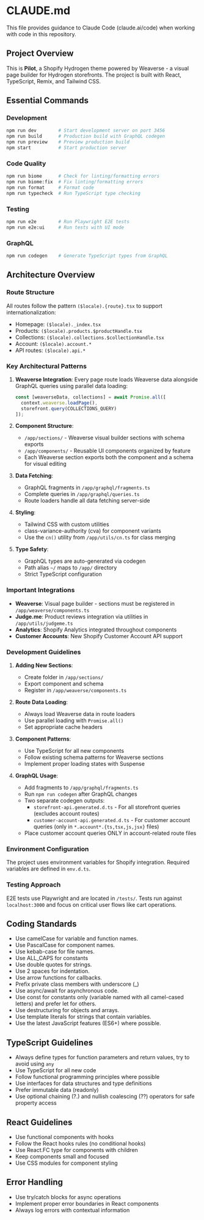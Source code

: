 # CLAUDE.md

This file provides guidance to Claude Code (claude.ai/code) when working with code in this repository.

## Project Overview

This is **Pilot**, a Shopify Hydrogen theme powered by Weaverse - a visual page builder for Hydrogen storefronts. The project is built with React, TypeScript, Remix, and Tailwind CSS.

## Essential Commands

### Development
```bash
npm run dev        # Start development server on port 3456
npm run build      # Production build with GraphQL codegen
npm run preview    # Preview production build
npm start          # Start production server
```

### Code Quality
```bash
npm run biome      # Check for linting/formatting errors
npm run biome:fix  # Fix linting/formatting errors
npm run format     # Format code
npm run typecheck  # Run TypeScript type checking
```

### Testing
```bash
npm run e2e        # Run Playwright E2E tests
npm run e2e:ui     # Run tests with UI mode
```

### GraphQL
```bash
npm run codegen    # Generate TypeScript types from GraphQL
```

## Architecture Overview

### Route Structure
All routes follow the pattern `($locale).{route}.tsx` to support internationalization:
- Homepage: `($locale)._index.tsx`
- Products: `($locale).products.$productHandle.tsx`
- Collections: `($locale).collections.$collectionHandle.tsx`
- Account: `($locale).account.*`
- API routes: `($locale).api.*`

### Key Architectural Patterns

1. **Weaverse Integration**: Every page route loads Weaverse data alongside GraphQL queries using parallel data loading:
   ```typescript
   const [weaverseData, collections] = await Promise.all([
     context.weaverse.loadPage(),
     storefront.query(COLLECTIONS_QUERY)
   ]);
   ```

2. **Component Structure**:
   - `/app/sections/` - Weaverse visual builder sections with schema exports
   - `/app/components/` - Reusable UI components organized by feature
   - Each Weaverse section exports both the component and a schema for visual editing

3. **Data Fetching**:
   - GraphQL fragments in `/app/graphql/fragments.ts`
   - Complete queries in `/app/graphql/queries.ts`
   - Route loaders handle all data fetching server-side

4. **Styling**:
   - Tailwind CSS with custom utilities
   - class-variance-authority (cva) for component variants
   - Use the `cn()` utility from `/app/utils/cn.ts` for class merging

5. **Type Safety**:
   - GraphQL types are auto-generated via codegen
   - Path alias `~/` maps to `/app/` directory
   - Strict TypeScript configuration

### Important Integrations

- **Weaverse**: Visual page builder - sections must be registered in `/app/weaverse/components.ts`
- **Judge.me**: Product reviews integration via utilities in `/app/utils/judgeme.ts`
- **Analytics**: Shopify Analytics integrated throughout components
- **Customer Accounts**: New Shopify Customer Account API support

### Development Guidelines

1. **Adding New Sections**:
   - Create folder in `/app/sections/`
   - Export component and schema
   - Register in `/app/weaverse/components.ts`

2. **Route Data Loading**:
   - Always load Weaverse data in route loaders
   - Use parallel loading with `Promise.all()`
   - Set appropriate cache headers

3. **Component Patterns**:
   - Use TypeScript for all new components
   - Follow existing schema patterns for Weaverse sections
   - Implement proper loading states with Suspense

4. **GraphQL Usage**:
   - Add fragments to `/app/graphql/fragments.ts`
   - Run `npm run codegen` after GraphQL changes
   - Two separate codegen outputs:
     - `storefront-api.generated.d.ts` - For all storefront queries (excludes account routes)
     - `customer-account-api.generated.d.ts` - For customer account queries (only in `*.account*.{ts,tsx,js,jsx}` files)
   - Place customer account queries ONLY in account-related route files

### Environment Configuration

The project uses environment variables for Shopify integration. Required variables are defined in `env.d.ts`.

### Testing Approach

E2E tests use Playwright and are located in `/tests/`. Tests run against `localhost:3000` and focus on critical user flows like cart operations.

## Coding Standards

- Use camelCase for variable and function names.
- Use PascalCase for component names.
- Use kebab-case for file names.
- Use ALL_CAPS for constants
- Use double quotes for strings.
- Use 2 spaces for indentation.
- Use arrow functions for callbacks.
- Prefix private class members with underscore (\_)
- Use async/await for asynchronous code.
- Use const for constants only (variable named with all camel-cased letters) and prefer let for others.
- Use destructuring for objects and arrays.
- Use template literals for strings that contain variables.
- Use the latest JavaScript features (ES6+) where possible.

## TypeScript Guidelines

- Always define types for function parameters and return values, try to avoid using `any`
- Use TypeScript for all new code
- Follow functional programming principles where possible
- Use interfaces for data structures and type definitions
- Prefer immutable data (readonly)
- Use optional chaining (?.) and nullish coalescing (??) operators for safe property access

## React Guidelines

- Use functional components with hooks
- Follow the React hooks rules (no conditional hooks)
- Use React.FC type for components with children
- Keep components small and focused
- Use CSS modules for component styling

## Error Handling

- Use try/catch blocks for async operations
- Implement proper error boundaries in React components
- Always log errors with contextual information
